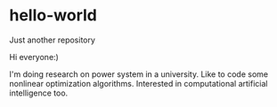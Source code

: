 # hello-world
Just another repository

Hi everyone:)

I'm doing research on power system in a university.
Like to code some nonlinear optimization algorithms.
Interested in computational artificial intelligence too.
